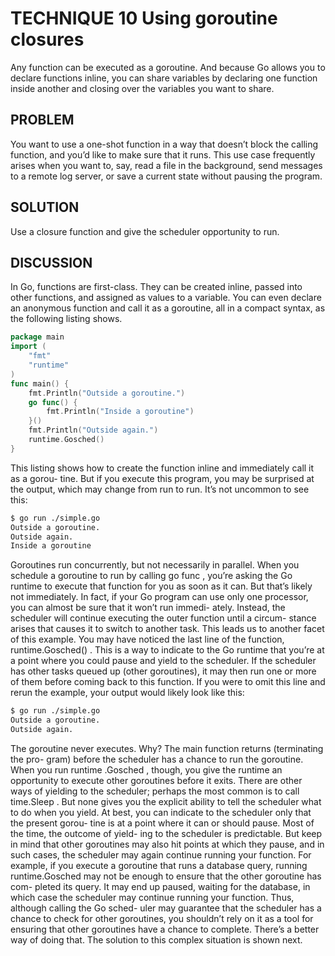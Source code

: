 # TECHNIQUE 10 Using goroutine closures
Any function can be executed as a goroutine. And because Go allows you to declare
functions inline, you can share variables by declaring one function inside another and
closing over the variables you want to share.
## PROBLEM
You want to use a one-shot function in a way that doesn’t block the calling function,
and you’d like to make sure that it runs. This use case frequently arises when you want
to, say, read a file in the background, send messages to a remote log server, or save a
current state without pausing the program.
## SOLUTION
Use a closure function and give the scheduler opportunity to run.
## DISCUSSION
In Go, functions are first-class. They can be created inline, passed into other functions,
and assigned as values to a variable. You can even declare an anonymous function and
call it as a goroutine, all in a compact syntax, as the following listing shows.
```go
package main
import (
    "fmt"
    "runtime"
)
func main() {
    fmt.Println("Outside a goroutine.")
    go func() {
        fmt.Println("Inside a goroutine")
    }()
    fmt.Println("Outside again.")
    runtime.Gosched()
}
```
This listing shows how to create the function inline and immediately call it as a gorou-
tine. But if you execute this program, you may be surprised at the output, which may
change from run to run. It’s not uncommon to see this:
```sh
$ go run ./simple.go
Outside a goroutine.
Outside again.
Inside a goroutine
```
Goroutines run concurrently, but not necessarily in parallel. When you schedule a
goroutine to run by calling go func , you’re asking the Go runtime to execute that
function for you as soon as it can. But that’s likely not immediately. In fact, if your Go
program can use only one processor, you can almost be sure that it won’t run immedi-
ately. Instead, the scheduler will continue executing the outer function until a circum-
stance arises that causes it to switch to another task. This leads us to another facet of
this example.
You may have noticed the last line of the function, runtime.Gosched() . This is a
way to indicate to the Go runtime that you’re at a point where you could pause and
yield to the scheduler. If the scheduler has other tasks queued up (other goroutines),
it may then run one or more of them before coming back to this function.
If you were to omit this line and rerun the example, your output would likely look
like this:
```sh
$ go run ./simple.go
Outside a goroutine.
Outside again.
```
The goroutine never executes. Why? The main function returns (terminating the pro-
gram) before the scheduler has a chance to run the goroutine. When you run runtime
.Gosched , though, you give the runtime an opportunity to execute other goroutines
before it exits.
There are other ways of yielding to the scheduler; perhaps the most common is to
call time.Sleep . But none gives you the explicit ability to tell the scheduler what to do
when you yield. At best, you can indicate to the scheduler only that the present gorou-
tine is at a point where it can or should pause. Most of the time, the outcome of yield-
ing to the scheduler is predictable. But keep in mind that other goroutines may also
hit points at which they pause, and in such cases, the scheduler may again continue
running your function.
For example, if you execute a goroutine that runs a database query, running
runtime.Gosched may not be enough to ensure that the other goroutine has com-
pleted its query. It may end up paused, waiting for the database, in which case the
scheduler may continue running your function. Thus, although calling the Go sched-
uler may guarantee that the scheduler has a chance to check for other goroutines,
you shouldn’t rely on it as a tool for ensuring that other goroutines have a chance to
complete.
There’s a better way of doing that. The solution to this complex situation is shown
next.